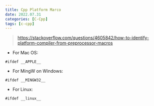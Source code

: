 ```yaml
---
title: Cpp Platform Marco
date: 2022.07.31
categories: [C-Cpp]
tags: [c-cpp]
---
```


> https://stackoverflow.com/questions/4605842/how-to-identify-platform-compiler-from-preprocessor-macros

- For Mac OS:

`#ifdef __APPLE__`

- For MingW on Windows:

`#ifdef __MINGW32__`

- For Linux:

`#ifdef __linux__`

